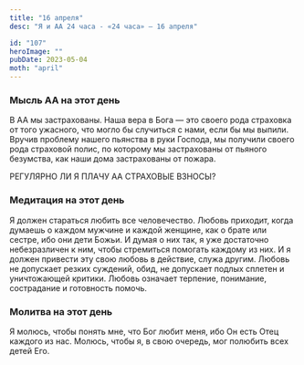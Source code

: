 ```yaml
---
title: "16 апреля"
desc: "Я и АА 24 часа - «24 часа» — 16 апреля"

id: "107"
heroImage: ""
pubDate: 2023-05-04
moth: "april"
---
```


### Мысль АА на этот день

В АА мы застрахованы. Наша вера в Бога — это своего рода страховка от того
ужасного, что могло бы случиться с нами, если бы мы выпили. Вручив проблему
нашего пьянства в руки Господа, мы получили своего рода страховой полис, по
которому мы застрахованы от пьяного безумства, как наши дома застрахованы от
пожара.

РЕГУЛЯРНО ЛИ Я ПЛАЧУ АА СТРАХОВЫЕ ВЗНОСЫ?

### Медитация на этот день

Я должен стараться любить все человечество. Любовь приходит, когда думаешь о
каждом мужчине и каждой женщине, как о брате или сестре, ибо они дети Божьи. И
думая о них так, я уже достаточно небезразличен к ним, чтобы стремиться
помогать каждому из них. И я должен привести эту свою любовь в действие, служа
другим. Любовь не допускает резких суждений, обид, не допускает подлых сплетен
и уничтожающей критики. Любовь означает терпение, понимание, сострадание и
готовность помочь.

### Молитва на этот день

Я молюсь, чтобы понять мне, что Бог любит меня, ибо Он есть Отец каждого из
нас. Молюсь, чтобы я, в свою очередь, мог полюбить всеx детей Его.
